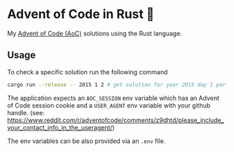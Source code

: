 # Advent of Code in Rust :crab:

My [Advent of Code (AoC)](https://adventofcode.com/) solutions using the Rust language.

## Usage

To check a specific solution run the following command

```bash
cargo run --release -- 2015 1 2 # get solution for year 2015 day 1 part 2
```

The application expects an `AOC_SESSION` env variable which has an Advent of Code session cookie
and a `USER_AGENT` env variable with your github handle. (see: <https://www.reddit.com/r/adventofcode/comments/z9dhtd/please_include_your_contact_info_in_the_useragent/>)

The env variables can be also provided via an `.env` file.
